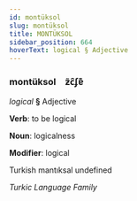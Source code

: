 ```yaml
---
id: montüksol
slug: montüksol
title: MONTÜKSOL
sidebar_position: 664
hoverText: logical § Adjective
---
```


### montüksol&emsp;<span kind="abugida">ƶ̃c̑ʄɐ͊</span>

*logical* **§** Adjective

**Verb**: to be logical

**Noun**: logicalness

**Modifier**: logical

Turkish mantıksal undefined

*Turkic Language Family*